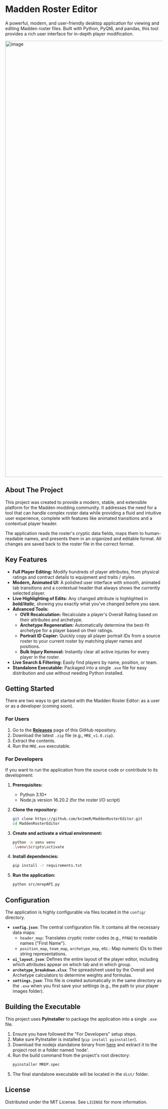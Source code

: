 # Madden Roster Editor

A powerful, modern, and user-friendly desktop application for viewing and editing Madden roster files. Built with Python, PyQt6, and pandas, this tool provides a rich user interface for in-depth player modification.

<img width="2560" height="1392" alt="image" src="https://github.com/user-attachments/assets/a6e5e5cb-84aa-4af8-8d49-118514ab0a69" />

## About The Project

This project was created to provide a modern, stable, and extensible platform for the Madden modding community. It addresses the need for a tool that can handle complex roster data while providing a fluid and intuitive user experience, complete with features like animated transitions and a contextual player header.

The application reads the roster's cryptic data fields, maps them to human-readable names, and presents them in an organized and editable format. All changes are saved back to the roster file in the correct format.

## Key Features

*   **Full Player Editing:** Modify hundreds of player attributes, from physical ratings and contract details to equipment and traits / styles.
*   **Modern, Animated UI:** A polished user interface with smooth, animated tab transitions and a contextual header that always shows the currently selected player.
*   **Live Highlighting of Edits:** Any changed attribute is highlighted in **_bold/italic_**, showing you exactly what you've changed before you save.
*   **Advanced Tools:**
    *   **OVR Recalculation:** Recalculate a player's Overall Rating based on their attributes and archetype.
    *   **Archetype Regeneration:** Automatically determine the best-fit archetype for a player based on their ratings.
    *   **Portrait ID Copier:** Quickly copy all player portrait IDs from a source roster to your current roster by matching player names and positions.
    *   **Bulk Injury Removal:** Instantly clear all active injuries for every player in the roster.
*   **Live Search & Filtering:** Easily find players by name, position, or team.
*   **Standalone Executable:** Packaged into a single `.exe` file for easy distribution and use without needing Python installed.

## Getting Started

There are two ways to get started with the Madden Roster Editor: as a user or as a developer (coming soon).

### For Users

1.  Go to the **[Releases](https://github.com/kn1meR/Madden26RosterEditor/releases)** page of this GitHub repository.
2.  Download the latest `.zip` file (e.g., `MRE_v1.0.zip`).
3.  Extract the contents.
4.  Run the `MRE.exe` executable.

### For Developers

If you want to run the application from the source code or contribute to its development:

1.  **Prerequisites:**
    *   Python 3.10+
    *   Node.js version 16.20.2 (for the roster I/O script) 

2.  **Clone the repository:**
    ```sh
    git clone https://github.com/kn1meR/MaddenRosterEditor.git
    cd MaddenRosterEditor
    ```

3.  **Create and activate a virtual environment:**
    ```sh
    python -m venv venv
    .\venv\Scripts\activate
    ```

4.  **Install dependencies:**
    ```sh
    pip install -r requirements.txt
    ```

5.  **Run the application:**
    ```sh
    python src/mrepAPI.py
    ```

## Configuration

The application is highly configurable via files located in the `config/` directory.

*   **`config.json`**: The central configuration file. It contains all the necessary data maps:
    *   `header_map`: Translates cryptic roster codes (e.g., `PFNA`) to readable names ("First Name").
    *   `position_map`, `team_map`, `archetype_map`, etc.: Map numeric IDs to their string representations.
*   **`ui_layout.json`**: Defines the entire layout of the player editor, including which attributes appear on which tab and in which group.
*   **`archetype_breakdown.xlsx`**: The spreadsheet used by the Overall and Archetype calculators to determine weights and formulas.
*   **`settings.json`**: This file is created automatically in the same directory as the `.exe` when you first save your settings (e.g., the path to your player images folder).

## Building the Executable

This project uses **PyInstaller** to package the application into a single `.exe` file.

1.  Ensure you have followed the "For Developers" setup steps.
2.  Make sure PyInstaller is installed (`pip install pyinstaller`).
3.  Download the nodejs standalone binary from [here](https://nodejs.org/en/download) and extract it to the project root in a folder named 'node'.
4.  Run the build command from the project's root directory:
    ```sh
    pyinstaller MREP.spec
    ```
5.  The final standalone executable will be located in the `dist/` folder.

## License

Distributed under the MIT License. See `LICENSE` for more information.
